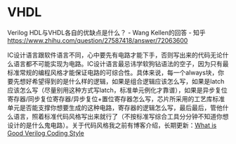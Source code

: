 # VHDL




Verilog HDL与VHDL各自的优缺点是什么？ - Wang Kellen的回答 - 知乎
https://www.zhihu.com/question/27587418/answer/72063600

IC设计语言跟软件语言不同，心中要先有电路才能下手，否则写出来的代码无论什么语言都不可能实现为电路。IC设计语言最忌讳学软狗钻语法的空子，因为只有最标准常规的编程风格才能保证电路的可综合性。具体来说，每一个always块，你要先想好希望得到的是什么样的逻辑，如果是组合逻辑应该怎么写，如果是latch应该怎么写（尽量别用这种方式写latch，标准单元例化才靠谱），如果是异步复位寄存器/同步复位寄存器/异步复位+置位寄存器怎么写，芯片所采用的工艺库标准单元是否能支撑你想要生成的这种电路，寄存器的逻辑怎么写，最后最后，管他什么语言，照着标准代码风格写出来就行了（不按标准写综合工具分分钟不知道你想设计的是什么鬼电路）。关于代码风格我之前有博客介绍，长期更新：[What is Good Verilog Coding Style](https://link.zhihu.com/?target=http%3A//kellen.wang/what-is-good-verilog-coding-style/)











